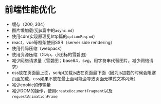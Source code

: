 # 前端性能优化
* 缓存（200, 304）
* 图片懒加载(见js篇中的`async.md`)
* 使用cdn(实现原理见http篇的`optionReq.md`)
* react，vue等框架使用SSR（server side rendering）
* 使用代码压缩（webpack）
* 使用资源压缩（Gzip，小图标的雪碧图）
* 减少网络请求量（雪碧图；base64，svg，用字符串代替图片，减少网络请求）
* css放在页面最上面，script加载js放在页面最下面（因为js加载的时候会阻塞页面加载，css如果不放在最上面可能会导致页面无样式文本闪烁）
* 减少cookie的传输量
* 减少DOM的操作，使用`createDocumentFragment`以及`requestAnimationFrame`